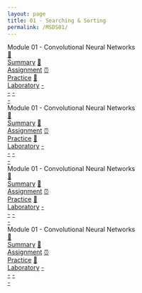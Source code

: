 ```yaml
---
layout: page
title: 01 - Searching & Sorting
permalink: /MSDS01/
---
```


<div class="row">
  <div class="btn text">
    <div class="btn name">Module 01 - Convolutional Neural Networks</div>
    <div class="row" style="grid-template-columns: 1fr 1fr 1fr 1fr 1fr 1fr;">
      <a href="/01-MSDS/MSDS01/M1/" class="btn box1">📝<br>Summary</a>
      <a href="/01-MSDS/MSDS01/M1/" class="btn box2">📖<br>Assignment</a>
      <a href="/01-MSDS/MSDS01/M1/" class="btn box3">⏰<br>Practice</a>
      <a href="/01-MSDS/MSDS01/M1/" class="btn box4">📂<br>Laboratory</a>
      <a href="" class="btn empty">-<br>-</a>
      <a href="" class="btn empty">-<br>-</a>
    </div>
  </div>
</div>

<div class="row">
  <div class="btn text">
    <div class="btn name">Module 01 - Convolutional Neural Networks</div>
    <div class="row" style="grid-template-columns: 1fr 1fr 1fr 1fr 1fr 1fr;">
      <a href="/01-MSDS/MSDS01/M1/" class="btn box1">📝<br>Summary</a>
      <a href="/01-MSDS/MSDS01/M1/" class="btn box2">📖<br>Assignment</a>
      <a href="/01-MSDS/MSDS01/M1/" class="btn box3">⏰<br>Practice</a>
      <a href="/01-MSDS/MSDS01/M1/" class="btn box4">📂<br>Laboratory</a>
      <a href="" class="btn empty">-<br>-</a>
      <a href="" class="btn empty">-<br>-</a>
    </div>
  </div>
</div>

<div class="row">
  <div class="btn text">
    <div class="btn name">Module 01 - Convolutional Neural Networks</div>
    <div class="row" style="grid-template-columns: 1fr 1fr 1fr 1fr 1fr 1fr;">
      <a href="/01-MSDS/MSDS01/M1/" class="btn box1">📝<br>Summary</a>
      <a href="/01-MSDS/MSDS01/M1/" class="btn box2">📖<br>Assignment</a>
      <a href="/01-MSDS/MSDS01/M1/" class="btn box3">⏰<br>Practice</a>
      <a href="/01-MSDS/MSDS01/M1/" class="btn box4">📂<br>Laboratory</a>
      <a href="" class="btn empty">-<br>-</a>
      <a href="" class="btn empty">-<br>-</a>
    </div>
  </div>
</div>

<div class="row">
  <div class="btn text">
    <div class="btn name">Module 01 - Convolutional Neural Networks</div>
    <div class="row" style="grid-template-columns: 1fr 1fr 1fr 1fr 1fr 1fr;">
      <a href="/01-MSDS/MSDS01/M1/" class="btn box1">📝<br>Summary</a>
      <a href="/01-MSDS/MSDS01/M1/" class="btn box2">📖<br>Assignment</a>
      <a href="/01-MSDS/MSDS01/M1/" class="btn box3">⏰<br>Practice</a>
      <a href="/01-MSDS/MSDS01/M1/" class="btn box4">📂<br>Laboratory</a>
      <a href="" class="btn empty">-<br>-</a>
      <a href="" class="btn empty">-<br>-</a>
    </div>
  </div>
</div>

<br><br><br><br><br><br><br><br><br><br><br><br><br><br><br>
<br><br><br><br><br><br><br><br><br><br><br><br><br><br><br>